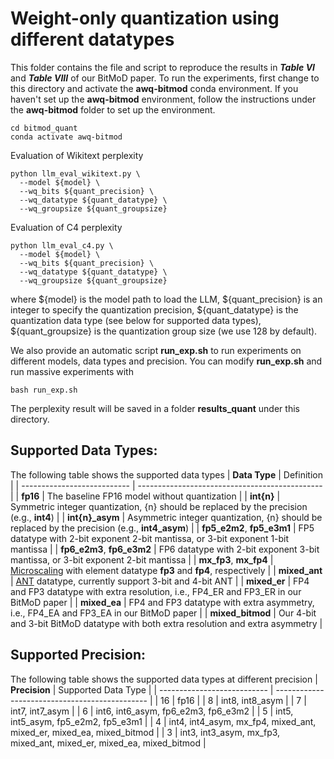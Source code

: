 
# Weight-only quantization using different datatypes

This folder contains the file and script to reproduce the results in **_Table VI_** and **_Table VIII_** of our BitMoD paper. 
To run the experiments, first change to this directory and activate the **awq-bitmod** conda environment. If you haven't set up the **awq-bitmod** environment, follow the instructions under the **awq-bitmod** folder to set up the environment.
```
cd bitmod_quant
conda activate awq-bitmod
```
Evaluation of Wikitext perplexity
```
python llm_eval_wikitext.py \
  --model ${model} \
  --wq_bits ${quant_precision} \
  --wq_datatype ${quant_datatype} \
  --wq_groupsize ${quant_groupsize}
```
Evaluation of C4 perplexity
```
python llm_eval_c4.py \
  --model ${model} \
  --wq_bits ${quant_precision} \
  --wq_datatype ${quant_datatype} \
  --wq_groupsize ${quant_groupsize}
```
where ${model} is the model path to load the LLM, ${quant_precision} is an integer to specify the quantization precision, ${quant_datatype} is the quantization data type (see below for supported data types), ${quant_groupsize} is the quantization group size (we use 128 by default).

We also provide an automatic script **run_exp.sh** to run experiments on different models, data types and precision. You can modify **run_exp.sh** and run massive experiments with
```
bash run_exp.sh
```
The perplexity result will be saved in a folder **results_quant** under this directory.

## Supported Data Types:
The following table shows the supported data types
|  **Data Type**              | Definition                                     |
| --------------------------- | ---------------------------------------------- |
|  **fp16**                   | The baseline FP16 model without quantization   |
|  **int{n}**                 | Symmetric integer quantization, {n} should be replaced by the precision (e.g., **int4**) |
|  **int{n}_asym**            | Asymmetric integer quantization, {n} should be replaced by the precision (e.g., **int4_asym**) |
|  **fp5_e2m2**, **fp5_e3m1** | FP5 datatype with 2-bit exponent 2-bit mantissa, or 3-bit exponent 1-bit mantissa |
|  **fp6_e2m3**, **fp6_e3m2** | FP6 datatype with 2-bit exponent 3-bit mantissa, or 3-bit exponent 2-bit mantissa |
|  **mx_fp3**, **mx_fp4**     | [Microscaling](https://www.opencompute.org/documents/ocp-microscaling-formats-mx-v1-0-spec-final-pdf) with element datatype **fp3** and **fp4**, respectively |
|  **mixed_ant**              | [ANT](https://arxiv.org/abs/2208.14286) datatype, currently support 3-bit and 4-bit ANT |
|  **mixed_er**               | FP4 and FP3 datatype with extra resolution, i.e., FP4_ER and FP3_ER in our BitMoD paper |
|  **mixed_ea**               | FP4 and FP3 datatype with extra asymmetry, i.e., FP4_EA and FP3_EA in our BitMoD paper |
|  **mixed_bitmod**           | Our 4-bit and 3-bit BitMoD datatype with both extra resolution and extra asymmetry |

## Supported Precision:
The following table shows the supported data types at different precision
|  **Precision**              | Supported Data Type                            |
| --------------------------- | ---------------------------------------------- |
|  16                   | fp16   |
|  8                    | int8, int8_asym   |
|  7                    | int7, int7_asym   |
|  6                    | int6, int6_asym, fp6_e2m3, fp6_e3m2   |
|  5                    | int5, int5_asym, fp5_e2m2, fp5_e3m1   |
|  4                    | int4, int4_asym, mx_fp4, mixed_ant, mixed_er, mixed_ea, mixed_bitmod   |
|  3                    | int3, int3_asym, mx_fp3, mixed_ant, mixed_er, mixed_ea, mixed_bitmod   |

